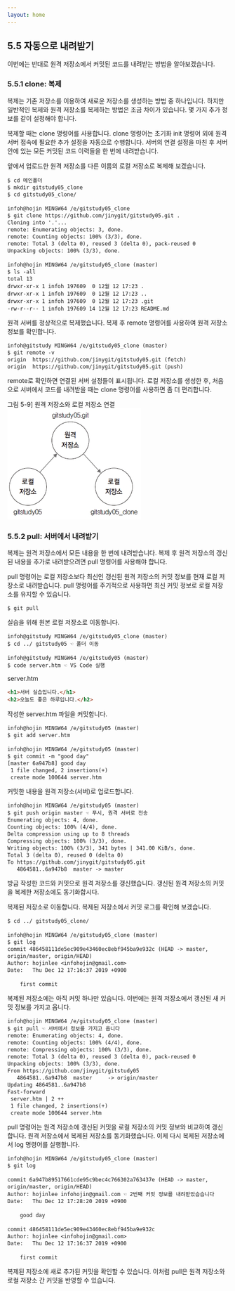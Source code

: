 ```yaml
---
layout: home
---
```

## 5.5 자동으로 내려받기
이번에는 반대로 원격 저장소에서 커밋된 코드를 내려받는 방법을 알아보겠습니다.

### 5.5.1 clone: 복제
복제는 기존 저장소를 이용하여 새로운 저장소를 생성하는 방법 중 하나입니다. 하지만 일반적인 복제와 원격 저장소를 복제하는 방법은 조금 차이가 있습니다. 몇 가지 추가 정보를 같이 설정해야 합니다.  

복제할 때는 clone 명령어를 사용합니다. clone 명령어는 초기화 init 명령어 외에 원격 서버 접속에 필요한 추가 설정을 자동으로 수행합니다. 서버의 연결 설정을 마친 후 서버 안에 있는 모든 커밋된 코드 이력들을 한 번에 내려받습니다.  

앞에서 업로드한 원격 저장소를 다른 이름의 로컬 저장소로 복제해 보겠습니다.  

```
$ cd 메인폴더
$ mkdir gitstudy05_clone
$ cd gitstudy05_clone/

infoh@hojin MINGW64 /e/gitstudy05_clone
$ git clone https://github.com/jinygit/gitstudy05.git .
Cloning into '.'...
remote: Enumerating objects: 3, done.
remote: Counting objects: 100% (3/3), done.
remote: Total 3 (delta 0), reused 3 (delta 0), pack-reused 0
Unpacking objects: 100% (3/3), done.

infoh@hojin MINGW64 /e/gitstudy05_clone (master)
$ ls -all
total 13
drwxr-xr-x 1 infoh 197609  0 12월 12 17:23 .
drwxr-xr-x 1 infoh 197609  0 12월 12 17:23 ..
drwxr-xr-x 1 infoh 197609  0 12월 12 17:23 .git
-rw-r--r-- 1 infoh 197609 14 12월 12 17:23 README.md

```

원격 서버를 정상적으로 복제했습니다. 복제 후 remote 명령어를 사용하여 원격 저장소 정보를 확인합니다.  

```
infoh@gitstudy MINGW64 /e/gitstudy05_clone (master)
$ git remote -v
origin  https://github.com/jinygit/gitstudy05.git (fetch)
origin  https://github.com/jinygit/gitstudy05.git (push)

```

remote로 확인하면 연결된 서버 설정들이 표시됩니다. 로컬 저장소를 생성한 후, 처음으로 서버에서 코드를 내려받을 때는 clone 명령어를 사용하면 좀 더 편리합니다.  

그림 5-9] 원격 저장소와 로컬 저장소 연결
![](./img/05-9.jpg)


### 5.5.2 pull: 서버에서 내려받기
복제는 원격 저장소에서 모든 내용을 한 번에 내려받습니다. 복제 후 원격 저장소의 갱신된 내용을 추가로 내려받으려면 pull 명령어를 사용해야 합니다.  

pull 명령어는 로컬 저장소보다 최신인 갱신된 원격 저장소의 커밋 정보를 현재 로컬 저장소로 내려받습니다. pull 명령어를 주기적으로 사용하면 최신 커밋 정보로 로컬 저장소를 유지할 수 있습니다.  

```
$ git pull
```
 
실습을 위해 원본 로컬 저장소로 이동합니다.  

```
infoh@gitstudy MINGW64 /e/gitstudy05_clone (master)
$ cd ../ gitstudy05 ☜ 폴더 이동

infoh@gitstudy MINGW64 /e/gitstudy05 (master)
$ code server.htm ☜ VS Code 실행
```

server.htm
```html
<h1>서버 실습입니다.</h1>
<h2>오늘도 좋은 하루입니다.</h2>
```
 

작성한 server.htm 파일을 커밋합니다.
```
infoh@hojin MINGW64 /e/gitstudy05 (master)
$ git add server.htm

infoh@hojin MINGW64 /e/gitstudy05 (master)
$ git commit -m "good day"
[master 6a947b8] good day
 1 file changed, 2 insertions(+)
 create mode 100644 server.htm

```

커밋한 내용을 원격 저장소(서버)로 업로드합니다.

```
infoh@hojin MINGW64 /e/gitstudy05 (master)
$ git push origin master ☜ 푸시, 원격 서버로 전송
Enumerating objects: 4, done.
Counting objects: 100% (4/4), done.
Delta compression using up to 8 threads
Compressing objects: 100% (3/3), done.
Writing objects: 100% (3/3), 341 bytes | 341.00 KiB/s, done.
Total 3 (delta 0), reused 0 (delta 0)
To https://github.com/jinygit/gitstudy05.git
   4864581..6a947b8  master -> master

```

방금 작성한 코드와 커밋으로 원격 저장소를 갱신했습니다. 갱신된 원격 저장소의 커밋을 복제한 저장소에도 동기화합시다.  

복제된 저장소로 이동합니다. 복제된 저장소에서 커밋 로그를 확인해 보겠습니다.  

```
$ cd ../ gitstudy05_clone/

infoh@hojin MINGW64 /e/gitstudy05_clone (master)
$ git log
commit 486458111de5ec909e43460ec8ebf945ba9e932c (HEAD -> master, origin/master, origin/HEAD)
Author: hojinlee <infohojin@gmail.com>
Date:   Thu Dec 12 17:16:37 2019 +0900

    first commit

```

복제된 저장소에는 아직 커밋 하나만 있습니다. 이번에는 원격 저장소에서 갱신된 새 커밋 정보를 가지고 옵니다.  

```
infoh@hojin MINGW64 /e/gitstudy05_clone (master)
$ git pull ☜ 서버에서 정보를 가지고 옵니다
remote: Enumerating objects: 4, done.
remote: Counting objects: 100% (4/4), done.
remote: Compressing objects: 100% (3/3), done.
remote: Total 3 (delta 0), reused 3 (delta 0), pack-reused 0
Unpacking objects: 100% (3/3), done.
From https://github.com/jinygit/gitstudy05
   4864581..6a947b8  master     -> origin/master
Updating 4864581..6a947b8
Fast-forward
 server.htm | 2 ++
 1 file changed, 2 insertions(+)
 create mode 100644 server.htm

```

pull 명령어는 원격 저장소에 갱신된 커밋을 로컬 저장소의 커밋 정보와 비교하여 갱신합니다. 원격 저장소에서 복제된 저장소를 동기화했습니다. 이제 다시 복제된 저장소에서 log 명령어를 실행합니다.  

```
infoh@hojin MINGW64 /e/gitstudy05_clone (master)
$ git log

commit 6a947b89517661cde95c9bec4c766302a763437e (HEAD -> master, origin/master, origin/HEAD)
Author: hojinlee infohojin@gmail.com ☜ 2번째 커밋 정보를 내려받았습습니다
Date:   Thu Dec 12 17:28:20 2019 +0900

    good day

commit 486458111de5ec909e43460ec8ebf945ba9e932c
Author: hojinlee <infohojin@gmail.com>
Date:   Thu Dec 12 17:16:37 2019 +0900

    first commit

```

복제된 저장소에 새로 추가된 커밋을 확인할 수 있습니다. 이처럼 pull은 원격 저장소와 로컬 저장소 간 커밋을 반영할 수 있습니다.  

<br><br>
